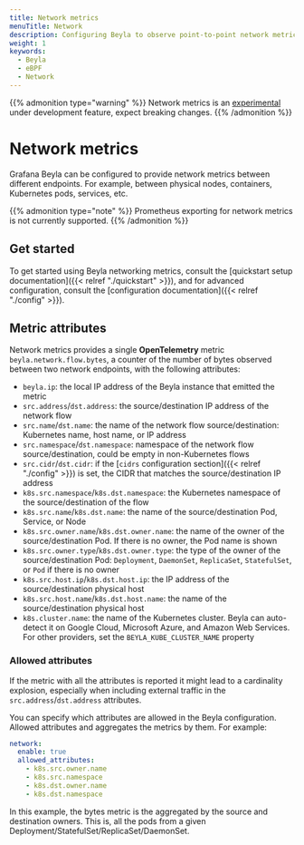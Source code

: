 ```yaml
---
title: Network metrics
menuTitle: Network
description: Configuring Beyla to observe point-to-point network metrics.
weight: 1
keywords:
  - Beyla
  - eBPF
  - Network
---
```


{{% admonition type="warning" %}}
Network metrics is an [experimental](/docs/release-life-cycle/) under development feature, expect breaking changes.
{{% /admonition %}}

# Network metrics

Grafana Beyla can be configured to provide network metrics between different endpoints. For example, between physical nodes, containers, Kubernetes pods, services, etc.

{{% admonition type="note" %}}
Prometheus exporting for network metrics is not currently supported.
{{% /admonition %}}

## Get started

To get started using Beyla networking metrics, consult the [quickstart setup documentation]({{< relref "./quickstart" >}}), and for advanced configuration, consult the [configuration documentation]({{< relref "./config" >}}).

## Metric attributes

Network metrics provides a single **OpenTelemetry** metric `beyla.network.flow.bytes`, a counter of the number of bytes observed between two network endpoints, with the following attributes:

- `beyla.ip`: the local IP address of the Beyla instance that emitted the metric
- `src.address`/`dst.address`: the source/destination IP address of the network flow
- `src.name`/`dst.name`: the name of the network flow source/destination: Kubernetes name, host name, or IP address
- `src.namespace`/`dst.namespace`: namespace of the network flow source/destination, could be empty in non-Kubernetes flows
- `src.cidr`/`dst.cidr`: if the [`cidrs` configuration section]({{< relref "./config" >}}) is set, the CIDR
  that matches the source/destination IP address
- `k8s.src.namespace`/`k8s.dst.namespace`: the Kubernetes namespace of the source/destination of the flow
- `k8s.src.name`/`k8s.dst.name`: the name of the source/destination Pod, Service, or Node
- `k8s.src.owner.name`/`k8s.dst.owner.name`: the name of the owner of the source/destination Pod. If there is no owner,
  the Pod name is shown
- `k8s.src.owner.type`/`k8s.dst.owner.type`: the type of the owner of the source/destination Pod: `Deployment`, `DaemonSet`, `ReplicaSet`, `StatefulSet`, or `Pod` if there is no owner
- `k8s.src.host.ip`/`k8s.dst.host.ip`: the IP address of the source/destination physical host
- `k8s.src.host.name`/`k8s.dst.host.name`: the name of the source/destination physical host
- `k8s.cluster.name`: the name of the Kubernetes cluster. Beyla can auto-detect it on Google Cloud, Microsoft Azure, and
  Amazon Web Services. For other providers, set the `BEYLA_KUBE_CLUSTER_NAME` property

### Allowed attributes

If the metric with all the attributes is reported it might lead to a cardinality explosion, especially when including external traffic in the `src.address`/`dst.address` attributes.

You can specify which attributes are allowed in the Beyla configuration. Allowed attributes and aggregates the metrics by them. For example:

```yaml
network:
  enable: true
  allowed_attributes:
    - k8s.src.owner.name
    - k8s.src.namespace
    - k8s.dst.owner.name
    - k8s.dst.namespace
```

In this example, the bytes metric is the aggregated by the source and destination owners. This is, all the
pods from a given Deployment/StatefulSet/ReplicaSet/DaemonSet.
